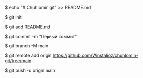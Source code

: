 $ echo "# Chuhlomin git" >> README.md

$ git init

$ git add README.md

$ git commit -m "Первый коммит"

$ git branch -M main

$ git remote add origin https://github.com/Winstalioz/chuhlomin-git/tree/main

$ git push -u origin main
